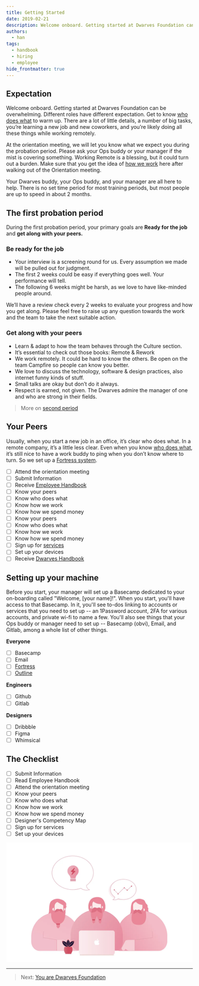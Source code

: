 ```yaml
---
title: Getting Started
date: 2019-02-21
description: Welcome onboard. Getting started at Dwarves Foundation can be overwhelming. Different roles have different expectation.
authors: 
  - han
tags: 
  - handbook
  - hiring
  - employee
hide_frontmatter: true
---
```


## Expectation
Welcome onboard. Getting started at Dwarves Foundation can be overwhelming. Different roles have different expectation. Get to know [who does what](who-does-what.md) to warm up. There are a lot of little details, a number of big tasks, you’re learning a new job and new coworkers, and you’re likely doing all these things while working remotely. 

At the orientation meeting, we will let you know what we expect you during the probation period. Please ask your Ops buddy or your manager if the mist is covering something. Working Remote is a blessing, but it could turn out a burden. Make sure that you get the idea of [how we work](how-we-work.md) here after walking out of the Orientation meeting.

Your Dwarves buddy, your Ops buddy, and your manager are all here to help. There is no set time period for most training periods, but most people are up to speed in about 2 months.

## The first probation period
During the first probation period, your primary goals are **Ready for the job** and **get along with your peers.**

### Be ready for the job
- Your interview is a screening round for us. Every assumption we made will be pulled out for judgment.
- The first 2 weeks could be easy if everything goes well. Your performance will tell.
- The following 6 weeks might be harsh, as we love to have like-minded people around.

We’ll have a review check every 2 weeks to evaluate your progress and how you get along. Please feel free to raise up any question towards the work and the team to take the next suitable action.

### Get along with your peers
- Learn & adapt to how the team behaves through the Culture section.
- It’s essential to check out those books: Remote & Rework
- We work remotely. It could be hard to know the others. Be open on the team Campfire so people can know you better.
- We love to discuss the technology, software & design practices, also internet funny kinds of stuff.
- Small talks are okay but don’t do it always.
- Respect is earned, not given. The Dwarves admire the manager of one and who are strong in their fields.

> More on [second period](routine.md)

## Your Peers
Usually, when you start a new job in an office, it’s clear who does what. In a remote company, it’s a little less clear. Even when you know [who does what](who-does-what.md), it’s still nice to have a work buddy to ping when you don’t know where to turn. So we set up a [Fortress system](https://fort.dwarves.foundation). 

- [ ] Attend the orientation meeting
- [ ] Submit Information
- [ ] Receive [Employee Handbook](https://github.com/dwarvesf/handbook)
- [ ] Know your peers
- [ ] Know who does what
- [ ] Know how we work
- [ ] Know how we spend money
- [ ] Know your peers
- [ ] Know who does what 
- [ ] Know how we work
- [ ] Know how we spend money
- [ ] Sign up for [services](https://tools-and-systems.)
- [ ] Set up your devices
- [ ] Receive [Dwarves Handbook](https://github.com/dwarvesf/handbook)

## Setting up your machine
Before you start,  your manager will set up a Basecamp dedicated to your on-boarding called "Welcome, [your name]!". When you start, you'll have access to that Basecamp. In it, you'll see to-dos linking to accounts or services that you need to set up -- an 1Password account, 2FA for various accounts, and private wi-fi to name a few. You'll also see things that your Ops buddy or manager need to set up -- Basecamp (obvi), Email, and Gitlab, among a whole list of other things. 

**Everyone**

- [ ] Basecamp
- [ ] Email
- [ ] [Fortress](https://fort.d.foundation/)
- [ ] [Outline](https://outline.d.foundation/)

**Engineers**

- [ ] Github
- [ ] Gitlab

**Designers**

- [ ] Dribbble
- [ ] Figma
- [ ] Whimsical

## The Checklist
- [ ] Submit Information
- [ ] Read Employee Handbook
- [ ] Attend the orientation meeting
- [ ] Know your peers
- [ ] Know who does what
- [ ] Know how we work
- [ ] Know how we spend money
- [ ] Designer's Competency Map
- [ ] Sign up for services
- [ ] Set up your devices

![](assets/getting-started_dwarves.webp)

---
> Next: [You are Dwarves Foundation](dwarves-foundation-is-you.md)